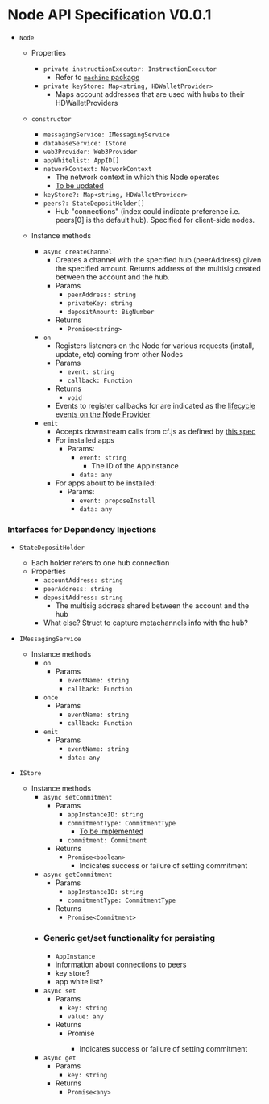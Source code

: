 # Node API Specification V0.0.1

- `Node`

  - Properties
    - `private instructionExecutor: InstructionExecutor`
      - Refer to [`machine` package](https://github.com/counterfactual/monorepo/blob/master/packages/machine/src/instruction-executor.ts#L22)
    - `private keyStore: Map<string, HDWalletProvider>`
      - Maps account addresses that are used with hubs to their HDWalletProviders
  - `constructor`

    - `messagingService: IMessagingService`
    - `databaseService: IStore`
    - `web3Provider: Web3Provider`
    - `appWhitelist: AppID[]`
    - `networkContext: NetworkContext`
      - The network context in which this Node operates
      - [To be updated](https://github.com/counterfactual/monorepo/blob/ac6bdcff3aad6ac67159c51446c611d4d1b55ce6/packages/cf.js/src/legacy/network.ts#L5-L11)
    - `keyStore?: Map<string, HDWalletProvider>`
    - `peers?: StateDepositHolder[]`
      - Hub "connections" (index could indicate preference i.e. peers[0] is the default hub). Specified for client-side nodes.

  - Instance methods
    - `async createChannel`
      - Creates a channel with the specified hub (peerAddress) given the specified amount. Returns address of the multisig created between the account and the hub.
      - Params
        - `peerAddress: string`
        - `privateKey: string`
        - `depositAmount: BigNumber`
      - Returns
        - `Promise<string>`
    - `on`
      - Registers listeners on the Node for various requests (install, update, etc) coming from other Nodes
      - Params
        - `event: string`
        - `callback: Function`
      - Returns
        - `void`
      - Events to register callbacks for are indicated as the [lifecycle events on the Node Provider](https://github.com/counterfactual/monorepo/blob/master/packages/cf.js/API_REFERENCE.md#cfjs-typescript-package)
    - `emit`
      - Accepts downstream calls from cf.js as defined by [this spec](https://github.com/counterfactual/monorepo/blob/master/packages/cf.js/API_REFERENCE.md#public-methods)
      - For installed apps
        - Params:
          - `event: string`
            - The ID of the AppInstance
          - `data: any`
      - For apps about to be installed:
        - Params:
          - `event: proposeInstall`
          - `data: any`

### Interfaces for Dependency Injections

- `StateDepositHolder`

  - Each holder refers to one hub connection
  - Properties
    - `accountAddress: string`
    - `peerAddress: string`
    - `depositAddress: string`
      - The multisig address shared between the account and the hub
    - What else? Struct to capture metachannels info with the hub?

- `IMessagingService`

  - Instance methods
    - `on`
      - Params
        - `eventName: string`
        - `callback: Function`
    - `once`
      - Params
        - `eventName: string`
        - `callback: Function`
    - `emit`
      - Params
        - `eventName: string`
        - `data: any`

- `IStore`
  - Instance methods
    - `async setCommitment`
      - Params
        - `appInstanceID: string`
        - `commitmentType: CommitmentType`
          - [To be implemented](https://github.com/counterfactual/monorepo/blob/ac6bdcff3aad6ac67159c51446c611d4d1b55ce6/packages/cf.js/src/legacy/node/index.ts#L9-L12)
        - `commitment: Commitment`
      - Returns
        - `Promise<boolean>`
          - Indicates success or failure of setting commitment
    - `async getCommitment`
      - Params
        - `appInstanceID: string`
        - `commitmentType: CommitmentType`
      - Returns
        - `Promise<Commitment>`
    - ### Generic get/set functionality for persisting
      - `AppInstance`
      - information about connections to peers
      - key store?
      - app white list?
    - `async set`
      - Params
        - `key: string`
        - `value: any`
      - Returns
        - Promise<boolean>
          - Indicates success or failure of setting commitment
    - `async get`
      - Params
        - `key: string`
      - Returns
        - `Promise<any>`
